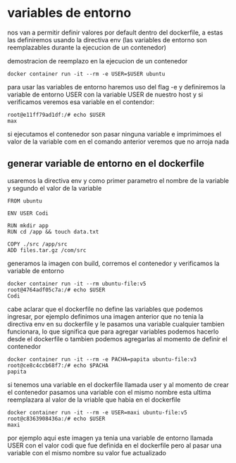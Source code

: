 # variables de entorno

nos van a permitir definir valores por default dentro del dockerfile, a estas las definiremos usando la directiva env (las variables de entorno son reemplazables durante la ejecucion de un contenedor)

demostracion de reemplazo en la ejecucion de un contenedor

```
docker container run -it --rm -e USER=$USER ubuntu
```

para usar las variables de entorno haremos uso del flag -e y definiremos la variable de entorno USER con la variable USER de nuestro host y si verificamos veremos esa variable en el contendor:

```
root@e11ff79ad1df:/# echo $USER
max
```

si ejecutamos el contenedor son pasar ninguna variable e imprimimoes el valor de la variable com en el comando anterior veremos que no arroja nada

## generar variable de entorno en el dockerfile

usaremos la directiva env y como primer parametro el nombre de la variable y segundo el valor de la variable

```
FROM ubuntu

ENV USER Codi

RUN mkdir app
RUN cd /app && touch data.txt

COPY ./src /app/src
ADD files.tar.gz /com/src
```

generamos la imagen con build, corremos el contenedor y verificamos la variable de entorno

```
docker container run -it --rm ubuntu-file:v5
root@4764adf05c7a:/# echo $USER
Codi
```

cabe aclarar que el dockerfile no define las variables que podemos ingresar, por ejemplo definimos una imagen anterior que no tenia la directiva env en su dockerfile y le pasamos una variable cualquier tambien funcionara, lo que significa que para agregar variables podemos hacerlo desde el dockerfile o tambien podemos agregarlas al momento de definir el contenedor

```
docker container run -it --rm -e PACHA=papita ubuntu-file:v3
root@ce8c4ccb68f7:/# echo $PACHA
papita
```

si tenemos una variable en el dockerfile llamada user y al momento de crear el contenedor pasamos una variable con el mismo nombre esta ultima reemplazara al valor de la vriable que habia en el dockerfile

```
docker container run -it --rm -e USER=maxi ubuntu-file:v5
root@c8363908436a:/# echo $USER
maxi
```

por ejemplo aqui este imagen ya tenia una variable de entorno llamada USER con el valor codi que fue definida en el dockerfile pero al pasar una variable con el mismo nombre su valor fue actualizado
